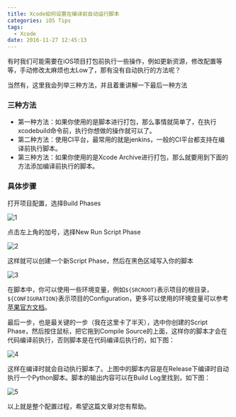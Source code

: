 ```yaml
---
title: Xcode如何设置在编译前自动运行脚本
categories: iOS Tips
tags:
  - Xcode
date: 2016-11-27 12:45:13
---
```


有时我们可能需要在iOS项目打包前执行一些操作，例如更新资源，修改配置等等，手动修改太麻烦也太Low了，那有没有自动执行的方法呢？

当然有，这里我会列举三种方法，并且着重讲解一下最后一种方法

### 三种方法

* 第一种方法：如果你使用的是脚本进行打包，那么事情就简单了，在执行xcodebuild命令前，执行你想做的操作就可以了。
* 第二种方法：使用CI平台，最常用的就是jenkins，一般的CI平台都支持在编译前执行脚本。
* 第三种方法：如果你使用的是Xcode Archive进行打包，那么就要用到下面的方法添加编译前执行的脚本。

### 具体步骤

打开项目配置，选择Build Phases

![1](http://7xn88v.com1.z0.glb.clouddn.com/5335ab06bc21202c00fa0014d2df47a3.png)

点击左上角的加号，选择New Run Script Phase

![2](http://7xn88v.com1.z0.glb.clouddn.com/63c4d36a01c97b137892fa32fb78a028.png)

这样就可以创建一个新Script Phase，然后在黑色区域写入你的脚本

![3](http://7xn88v.com1.z0.glb.clouddn.com/f247183d1bc837e1d67ea5ae04281be5.png)

在脚本中，你可以使用一些环境变量，例如``${SRCROOT}``表示项目的根目录，``${CONFIGURATION}``表示项目的Configuration，更多可以使用的环境变量可以参考[苹果官方文档](https://developer.apple.com/legacy/library/documentation/DeveloperTools/Reference/XcodeBuildSettingRef/0-Introduction/introduction.html#//apple_ref/doc/uid/TP40003931-CH1-SW1)。

最后一步，也是最关键的一步（我在这里卡了半天），选中你创建的Script Phase，然后按住鼠标，把它拖到Compile Source的上面，这样你的脚本才会在代码编译前执行，否则脚本是在代码编译后执行的，如下图：

![4](http://7xn88v.com1.z0.glb.clouddn.com/d44a9e7f77e737fce5826e39d74a3d9d.png)

这样在编译时就会自动执行脚本了。上图中的脚本内容是在Release下编译时自动执行一个Python脚本。脚本的输出内容可以在Build Log里找到，如下图：

![5](http://7xn88v.com1.z0.glb.clouddn.com/7bef4677d75f71376b834102880f364b.png)

以上就是整个配置过程，希望这篇文章对您有帮助。
